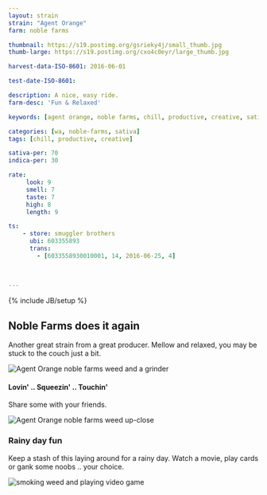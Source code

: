 ```yaml
---
layout: strain
strain: "Agent Orange"
farm: noble farms

thumbnail: https://s19.postimg.org/gsrieky4j/small_thumb.jpg
thumb-large: https://s19.postimg.org/cxo4c0eyr/large_thumb.jpg

harvest-data-ISO-8601: 2016-06-01

test-date-ISO-8601: 

description: A nice, easy ride.
farm-desc: 'Fun & Relaxed'

keywords: [agent orange, noble farms, chill, productive, creative, sativa]

categories: [wa, noble-farms, sativa]
tags: [chill, productive, creative]

sativa-per: 70
indica-per: 30

rate:
     look: 9
     smell: 7
     taste: 7
     high: 8
     length: 9 

ts: 
    - store: smuggler brothers
      ubi: 603355893
      trans: 
        - [6033558930010001, 14, 2016-06-25, 4]
                
            
    
---
```

{% include JB/setup %}

## Noble Farms does it again

Another great strain from a great producer.
Mellow and relaxed, you may be stuck to the couch just a bit.

![Agent Orange noble farms weed and a grinder](https://s19.postimg.org/6u0zo2oxv/agent_orange_real_close.jpg)

#### Lovin' .. Squeezin' .. Touchin'

Share some with your friends.

![Agent Orange noble farms weed up-close ](https://s19.postimg.org/p8bis218j/agent_oragne_close_up.jpg)

### Rainy day fun

Keep a stash of this laying around for a rainy day.
Watch a movie, play cards or gank some noobs .. your choice.

![smoking weed and playing video game](http://i1344.photobucket.com/albums/p642/pacman8myghosts/48straighthoursofvidya_zps7fd7c587.gif)